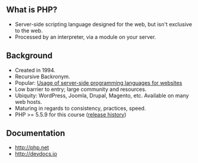 ## What is PHP?
+ Server-side scripting language designed for the web, but isn't exclusive to the web.
+ Processed by an interpreter, via a module on your server.


## Background
+ Created in 1994.
+ Recursive Backronym.
+ Popular: [Usage of server-side programming languages for websites](http://w3techs.com/technologies/overview/programming_language/all)
+ Low barrier to entry; large community and resources.
+ Ubiquity: WordPress, Joomla, Drupal, Magento, etc. Available on many web hosts.
+ Maturing in regards to consistency, practices, speed.
+ PHP >= 5.5.9 for this course ([release history](https://en.wikipedia.org/wiki/PHP#Release_history))

<!--
Sep 2016:
The DigitalOcean droplets we're working with come with PHP 5.5.9
Laravel requires >= 5.6.4
MAMP ships with 5.6.26 (and 7, but we're still using 5.6 for now)
-->


## Documentation
* <http://php.net>
* <http://devdocs.io>
